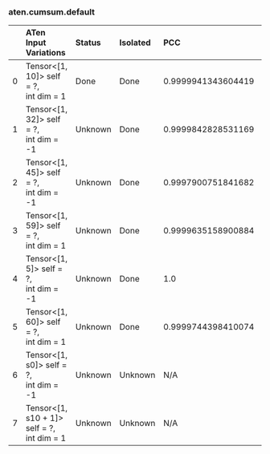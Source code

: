 ### aten.cumsum.default
|    | ATen Input Variations                         | Status   | Isolated   | PCC                | Host   |
|---:|:----------------------------------------------|:---------|:-----------|:-------------------|:-------|
|  0 | Tensor<[1, 10]> self = ?,<br>int dim = 1      | Done     | Done       | 0.9999941343604419 | 0      |
|  1 | Tensor<[1, 32]> self = ?,<br>int dim = -1     | Unknown  | Done       | 0.9999842828531169 | 0      |
|  2 | Tensor<[1, 45]> self = ?,<br>int dim = -1     | Unknown  | Done       | 0.9997900751841682 | 0      |
|  3 | Tensor<[1, 59]> self = ?,<br>int dim = 1      | Unknown  | Done       | 0.9999635158900884 | 0      |
|  4 | Tensor<[1, 5]> self = ?,<br>int dim = -1      | Unknown  | Done       | 1.0                | 0      |
|  5 | Tensor<[1, 60]> self = ?,<br>int dim = 1      | Unknown  | Done       | 0.9999744398410074 | 0      |
|  6 | Tensor<[1, s0]> self = ?,<br>int dim = -1     | Unknown  | Unknown    | N/A                | N/A    |
|  7 | Tensor<[1, s10 + 1]> self = ?,<br>int dim = 1 | Unknown  | Unknown    | N/A                | N/A    |

